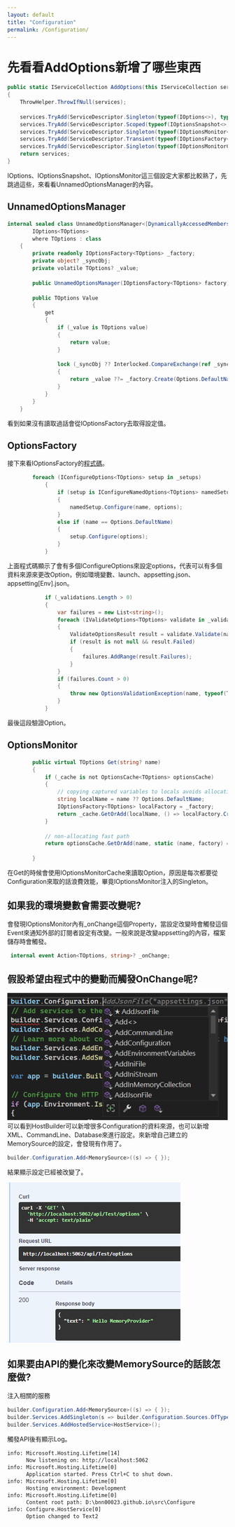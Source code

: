 ```yaml
---
layout: default
title: "Configuration"
permalink: /Configuration/
---
```


# 先看看AddOptions新增了哪些東西

``` C#
public static IServiceCollection AddOptions(this IServiceCollection services)
{
    ThrowHelper.ThrowIfNull(services);

    services.TryAdd(ServiceDescriptor.Singleton(typeof(IOptions<>), typeof(UnnamedOptionsManager<>)));
    services.TryAdd(ServiceDescriptor.Scoped(typeof(IOptionsSnapshot<>), typeof(OptionsManager<>)));
    services.TryAdd(ServiceDescriptor.Singleton(typeof(IOptionsMonitor<>), typeof(OptionsMonitor<>)));
    services.TryAdd(ServiceDescriptor.Transient(typeof(IOptionsFactory<>), typeof(OptionsFactory<>)));
    services.TryAdd(ServiceDescriptor.Singleton(typeof(IOptionsMonitorCache<>), typeof(OptionsCache<>)));
    return services;
}
```

IOptions、IOptionsSnapshot、IOptionsMonitor這三個設定大家都比較熟了，先跳過這些，來看看UnnamedOptionsManager的內容。

## UnnamedOptionsManager
``` C#
internal sealed class UnnamedOptionsManager<[DynamicallyAccessedMembers(Options.DynamicallyAccessedMembers)] TOptions> :
        IOptions<TOptions>
        where TOptions : class
    {
        private readonly IOptionsFactory<TOptions> _factory;
        private object? _syncObj;
        private volatile TOptions? _value;

        public UnnamedOptionsManager(IOptionsFactory<TOptions> factory) => _factory = factory;

        public TOptions Value
        {
            get
            {
                if (_value is TOptions value)
                {
                    return value;
                }

                lock (_syncObj ?? Interlocked.CompareExchange(ref _syncObj, new object(), null) ?? _syncObj)
                {
                    return _value ??= _factory.Create(Options.DefaultName);
                }
            }
        }
    }
```
看到如果沒有讀取過話會從IOptionsFactory去取得設定值。

## OptionsFactory
接下來看IOptionsFactory的[程式碼](https://github.com/dotnet/runtime/blob/af3393d3991b7aab608e514e4a4be3ae2bbafbf8/src/libraries/Microsoft.Extensions.Options/src/OptionsFactory.cs)。

``` C#
        foreach (IConfigureOptions<TOptions> setup in _setups)
            {
                if (setup is IConfigureNamedOptions<TOptions> namedSetup)
                {
                    namedSetup.Configure(name, options);
                }
                else if (name == Options.DefaultName)
                {
                    setup.Configure(options);
                }
            }
```

上面程式碼顯示了會有多個IConfigureOptions<TOptions>來設定options，代表可以有多個資料來源來更改Option，例如環境變數、launch、appsetting.json、appsetting[Env].json。


``` C#
            if (_validations.Length > 0)
            {
                var failures = new List<string>();
                foreach (IValidateOptions<TOptions> validate in _validations)
                {
                    ValidateOptionsResult result = validate.Validate(name, options);
                    if (result is not null && result.Failed)
                    {
                        failures.AddRange(result.Failures);
                    }
                }
                if (failures.Count > 0)
                {
                    throw new OptionsValidationException(name, typeof(TOptions), failures);
                }
            }
```
最後這段驗證Option。

## OptionsMonitor
``` C#
        public virtual TOptions Get(string? name)
        {
            if (_cache is not OptionsCache<TOptions> optionsCache)
            {
                // copying captured variables to locals avoids allocating a closure if we don't enter the if
                string localName = name ?? Options.DefaultName;
                IOptionsFactory<TOptions> localFactory = _factory;
                return _cache.GetOrAdd(localName, () => localFactory.Create(localName));
            }

            // non-allocating fast path
            return optionsCache.GetOrAdd(name, static (name, factory) => factory.Create(name), _factory);

        }
```
在Get的時候會使用IOptionsMonitorCache<TOptions>來讀取Option，原因是每次都要從Configuration來取的話浪費效能，畢竟IOptionsMonitor注入的Singleton。

## 如果我的環境變數會需要改變呢?

會發現IOptionsMonitor內有_onChange這個Property，當設定改變時會觸發這個Event來通知外部的訂閱者設定有改變。一般來說是改變appsetting的內容，檔案儲存時會觸發。
``` C#
 internal event Action<TOptions, string>? _onChange;
```

## 假設希望由程式中的變動而觸發OnChange呢?
![本地圖片](./images/20241128Configuration.png)
可以看到HostBuilder可以新增很多Configuration的資料來源，也可以新增XML、CommandLine、Database來進行設定。來新增自己建立的MemorySource的設定，會發現有作用了。

``` C#
builder.Configuration.Add<MemorySource>((s) => { });
```
結果顯示設定已經被改變了。

![](./images/20241128GetApi.png)

## 如果要由API的變化來改變MemorySource的話該怎麼做?
注入相關的服務
``` C#
builder.Configuration.Add<MemorySource>((s) => { });
builder.Services.AddSingleton(s => builder.Configuration.Sources.OfType<MemorySource>().First());
builder.Services.AddHostedService<HostService>();
```

觸發API後有顯示Log。
``` log
info: Microsoft.Hosting.Lifetime[14]
      Now listening on: http://localhost:5062
info: Microsoft.Hosting.Lifetime[0]
      Application started. Press Ctrl+C to shut down.
info: Microsoft.Hosting.Lifetime[0]
      Hosting environment: Development
info: Microsoft.Hosting.Lifetime[0]
      Content root path: D:\bnn00023.github.io\src\Configure
info: Configure.HostService[0]
      Option changed to Text2
```